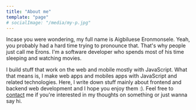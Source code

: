 ```yaml
---
title: "About me"
template: "page"
# socialImage: "/media/my-p.jpg"
---
```


Incase you were wondering, my full name is Aigbiluese Eronmonsele. Yeah, you probably had a hard time trying to pronounce that. That's why people just call me Erons. I'm a software developer who spends most of his time sleeping and watching movies. 

I build stuff that work on the web and mobile mostly with JavaScript. What that means is, I make web apps and mobiles apps with JavaScript and related technologies. Here, I write down stuff mainly about frontend and backend web development and I hope you enjoy them :). Feel free to [contact](./contacts) me if you're interested in my thoughts on something or just wanna say hi. 
